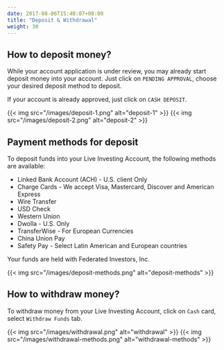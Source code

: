 ```yaml
---
date: 2017-08-06T15:40:07+08:00
title: "Deposit & Withdrawal"
weight: 30
---
```



## How to deposit money?

While your account application is under review, you may already start deposit money into your account. Just click on `PENDING APPROVAL`, choose your desired deposit method to deposit.

If your account is already approved, just click on `CASH DEPOSIT`.

{{< img  src="/images/deposit-1.png" alt="deposit-1" >}}
{{< img  src="/images/deposit-2.png" alt="deposit-2" >}}




## Payment methods for deposit

To deposit funds into your Live Investing Account, the following methods are available:

* Linked Bank Account (ACH) - U.S. client Only
* Charge Cards - We accept Visa, Mastercard, Discover and American Express
* Wire Transfer
* USD Check
* Western Union
* Dwolla - U.S. Only
* TransferWise - For European Currencies
* China Union Pay
* Safety Pay - Select Latin American and European countries

Your funds are held with Federated Investors, Inc.

{{< img  src="/images/deposit-methods.png" alt="deposit-methods" >}}



## How to withdraw money?

To withdraw money from your Live Investing Account, click on `Cash` card, select `Withdraw Funds` tab.

{{< img  src="/images/withdrawal.png" alt="withdrawal" >}}
{{< img  src="/images/withdrawal-methods.png" alt="withdrawal-methods" >}}
